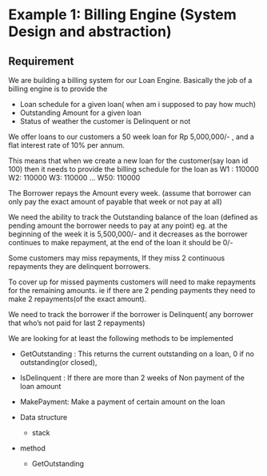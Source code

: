 # Example 1: Billing Engine (System Design and abstraction)

## Requirement

We are building a billing system for our Loan Engine. Basically the job of a billing engine is to provide the 
- Loan schedule for a given loan( when am i supposed to pay how much)
- Outstanding Amount for a given loan 
- Status of weather the customer is Delinquent or not

We offer loans to our customers a 50 week loan for Rp 5,000,000/-
, and a flat interest rate of 10% per annum. 

This means that when we create a new loan for the customer(say loan id 100) then it needs to provide the billing schedule for the loan as
W1 : 110000
W2: 110000
W3: 110000
…
W50: 110000

The Borrower repays the Amount every week. (assume that borrower can only pay the exact amount of payable that week or not pay at all)

We need the ability to track the Outstanding balance of the loan (defined as pending amount the borrower needs to pay at any point) eg. at
the beginning of the week it is 5,500,000/- and it decreases as the borrower continues to make repayment, at the end of the loan it should
be 0/-

Some customers may miss repayments, If they miss 2 continuous repayments they are delinquent borrowers.

To cover up for missed payments customers will need to make repayments for the remaining amounts. ie if there are 2 pending payments
they need to make 2 repayments(of the exact amount).

We need to track the borrower if the borrower is Delinquent( any borrower that who’s not paid for last 2 repayments)

We are looking for at least the following methods to be implemented 
- GetOutstanding : This returns the current outstanding on a loan, 0 if no outstanding(or closed), 
- IsDelinquent : If there are more than 2 weeks of Non payment of the loan amount 
- MakePayment: Make a payment of certain amount on the loan



- Data structure
  - stack
- method
  - GetOutstanding
